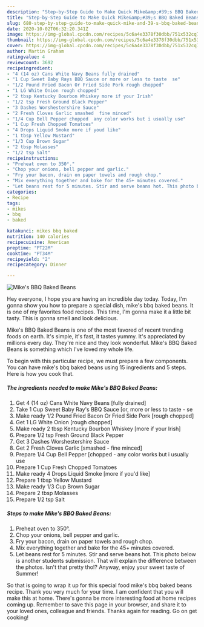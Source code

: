 ```yaml
---
description: "Step-by-Step Guide to Make Quick Mike&amp;#39;s BBQ Baked Beans"
title: "Step-by-Step Guide to Make Quick Mike&amp;#39;s BBQ Baked Beans"
slug: 680-step-by-step-guide-to-make-quick-mike-and-39-s-bbq-baked-beans
date: 2020-10-02T06:32:20.341Z
image: https://img-global.cpcdn.com/recipes/5c6a4e3378f30dbb/751x532cq70/mikes-bbq-baked-beans-recipe-main-photo.jpg
thumbnail: https://img-global.cpcdn.com/recipes/5c6a4e3378f30dbb/751x532cq70/mikes-bbq-baked-beans-recipe-main-photo.jpg
cover: https://img-global.cpcdn.com/recipes/5c6a4e3378f30dbb/751x532cq70/mikes-bbq-baked-beans-recipe-main-photo.jpg
author: Martin Graham
ratingvalue: 4
reviewcount: 3692
recipeingredient:
- "4 (14 oz) Cans White Navy Beans fully drained"
- "1 Cup Sweet Baby Rays BBQ Sauce or more or less to taste  se"
- "1/2 Pound Fried Bacon Or Fried Side Pork rough chopped"
- "1 LG White Onion rough chopped"
- "2 tbsp Kentucky Bourbon Whiskey more if your Irish"
- "1/2 tsp Fresh Ground Black Pepper"
- "3 Dashes Worshestershire Sauce"
- "2 Fresh Cloves Garlic smashed  fine minced"
- "1/4 Cup Bell Pepper chopped  any color works but i usually use"
- "1 Cup Fresh Chopped Tomatoes"
- "4 Drops Liquid Smoke more if youd like"
- "1 tbsp Yellow Mustard"
- "1/3 Cup Brown Sugar"
- "2 tbsp Molasses"
- "1/2 tsp Salt"
recipeinstructions:
- "Preheat oven to 350°."
- "Chop your onions, bell pepper and garlic."
- "Fry your bacon, drain on paper towels and rough chop."
- "Mix everything together and bake for the 45+ minutes covered."
- "Let beans rest for 5 minutes. Stir and serve beans hot. This photo below is another students submission. That will explain the difference between the photos. Isn&#39;t that pretty tho!? Anyway, enjoy your sweet taste of Summer!"
categories:
- Recipe
tags:
- mikes
- bbq
- baked

katakunci: mikes bbq baked 
nutrition: 140 calories
recipecuisine: American
preptime: "PT22M"
cooktime: "PT34M"
recipeyield: "2"
recipecategory: Dinner

---
```



![Mike&#39;s BBQ Baked Beans](https://img-global.cpcdn.com/recipes/5c6a4e3378f30dbb/751x532cq70/mikes-bbq-baked-beans-recipe-main-photo.jpg)

Hey everyone, I hope you are having an incredible day today. Today, I'm gonna show you how to prepare a special dish, mike&#39;s bbq baked beans. It is one of my favorites food recipes. This time, I'm gonna make it a little bit tasty. This is gonna smell and look delicious.

Mike&#39;s BBQ Baked Beans is one of the most favored of recent trending foods on earth. It's simple, it's fast, it tastes yummy. It's appreciated by millions every day. They're nice and they look wonderful. Mike&#39;s BBQ Baked Beans is something which I've loved my whole life.




To begin with this particular recipe, we must prepare a few components. You can have mike&#39;s bbq baked beans using 15 ingredients and 5 steps. Here is how you cook that.

<!--inarticleads1-->

##### The ingredients needed to make Mike&#39;s BBQ Baked Beans:

1. Get 4 (14 oz) Cans White Navy Beans [fully drained]
1. Take 1 Cup Sweet Baby Ray&#39;s BBQ Sauce [or, more or less to taste - se
1. Make ready 1/2 Pound Fried Bacon Or Fried Side Pork [rough chopped]
1. Get 1 LG White Onion [rough chopped]
1. Make ready 2 tbsp Kentucky Bourbon Whiskey [more if your Irish]
1. Prepare 1/2 tsp Fresh Ground Black Pepper
1. Get 3 Dashes Worshestershire Sauce
1. Get 2 Fresh Cloves Garlic [smashed - fine minced]
1. Prepare 1/4 Cup Bell Pepper [chopped - any color works but i usually use
1. Prepare 1 Cup Fresh Chopped Tomatoes
1. Make ready 4 Drops Liquid Smoke [more if you&#39;d like]
1. Prepare 1 tbsp Yellow Mustard
1. Make ready 1/3 Cup Brown Sugar
1. Prepare 2 tbsp Molasses
1. Prepare 1/2 tsp Salt




<!--inarticleads2-->

##### Steps to make Mike&#39;s BBQ Baked Beans:

1. Preheat oven to 350°.
1. Chop your onions, bell pepper and garlic.
1. Fry your bacon, drain on paper towels and rough chop.
1. Mix everything together and bake for the 45+ minutes covered.
1. Let beans rest for 5 minutes. Stir and serve beans hot. This photo below is another students submission. That will explain the difference between the photos. Isn&#39;t that pretty tho!? Anyway, enjoy your sweet taste of Summer!




So that is going to wrap it up for this special food mike&#39;s bbq baked beans recipe. Thank you very much for your time. I am confident that you will make this at home. There's gonna be more interesting food at home recipes coming up. Remember to save this page in your browser, and share it to your loved ones, colleague and friends. Thanks again for reading. Go on get cooking!
